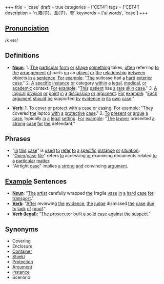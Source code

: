 +++
title = 'case'
draft = true
categories = ['CET4']
tags = ['CET4']
description = 'n.箱(子)，盒(子)，套'
keywords = ['ai words', 'case']
+++

## [Pronunciation](/en/post/pronunciation/)
/k eɪs/

## Definitions
- **[Noun](/en/post/noun/)**: 1. [The](/en/post/the/) [particular](/en/post/particular/) [form](/en/post/form/) [or](/en/post/or/) [shape](/en/post/shape/) [something](/en/post/something/) takes, [often](/en/post/often/) referring [to](/en/post/to/) [the](/en/post/the/) [arrangement](/en/post/arrangement/) [of](/en/post/of/) parts [on](/en/post/on/) an [object](/en/post/object/) [or](/en/post/or/) [the](/en/post/the/) [relationship](/en/post/relationship/) [between](/en/post/between/) objects [in](/en/post/in/) [a](/en/post/a/) [sentence](/en/post/sentence/). [For](/en/post/for/) [example](/en/post/example/): "[The](/en/post/the/) suitcase had [a](/en/post/a/) [hard](/en/post/hard/) [exterior](/en/post/exterior/) [case](/en/post/case/)."
   2. [A](/en/post/a/) [specific](/en/post/specific/) [instance](/en/post/instance/) [or](/en/post/or/) category [within](/en/post/within/) [a](/en/post/a/) [legal](/en/post/legal/), [medical](/en/post/medical/), [or](/en/post/or/) [academic](/en/post/academic/) context. [For](/en/post/for/) [example](/en/post/example/): "[This](/en/post/this/) [patient](/en/post/patient/) has [a](/en/post/a/) [rare](/en/post/rare/) [skin](/en/post/skin/) [case](/en/post/case/)."
   3. [A](/en/post/a/) [logical](/en/post/logical/) [division](/en/post/division/) [or](/en/post/or/) [point](/en/post/point/) [in](/en/post/in/) [a](/en/post/a/) [discussion](/en/post/discussion/) [or](/en/post/or/) [argument](/en/post/argument/). [For](/en/post/for/) [example](/en/post/example/): "[Each](/en/post/each/) [argument](/en/post/argument/) [should](/en/post/should/) [be](/en/post/be/) supported [by](/en/post/by/) [evidence](/en/post/evidence/) [in](/en/post/in/) [its](/en/post/its/) [own](/en/post/own/) [case](/en/post/case/)."

- **[Verb](/en/post/verb/)**: 1. [To](/en/post/to/) [cover](/en/post/cover/) [or](/en/post/or/) [protect](/en/post/protect/) [with](/en/post/with/) [a](/en/post/a/) [case](/en/post/case/) [or](/en/post/or/) casing. [For](/en/post/for/) [example](/en/post/example/): "[They](/en/post/they/) covered [the](/en/post/the/) laptop [with](/en/post/with/) [a](/en/post/a/) [protective](/en/post/protective/) [case](/en/post/case/)."
   2. [To](/en/post/to/) [present](/en/post/present/) [or](/en/post/or/) [argue](/en/post/argue/) [a](/en/post/a/) [case](/en/post/case/), typically [in](/en/post/in/) [a](/en/post/a/) [legal](/en/post/legal/) [setting](/en/post/setting/). [For](/en/post/for/) [example](/en/post/example/): "[The](/en/post/the/) [lawyer](/en/post/lawyer/) presented [a](/en/post/a/) [strong](/en/post/strong/) [case](/en/post/case/) [for](/en/post/for/) [the](/en/post/the/) defendant."

## Phrases
- "[In](/en/post/in/) [this](/en/post/this/) [case](/en/post/case/)" is [used](/en/post/used/) [to](/en/post/to/) [refer](/en/post/refer/) [to](/en/post/to/) [a](/en/post/a/) [specific](/en/post/specific/) [instance](/en/post/instance/) [or](/en/post/or/) [situation](/en/post/situation/).
- "[Open](/en/post/open/)/[case](/en/post/case/) [file](/en/post/file/)" refers [to](/en/post/to/) accessing [or](/en/post/or/) examining documents related [to](/en/post/to/) [a](/en/post/a/) [particular](/en/post/particular/) [matter](/en/post/matter/).
- "Airtight [case](/en/post/case/)" implies [a](/en/post/a/) [strong](/en/post/strong/) [and](/en/post/and/) convincing [argument](/en/post/argument/).

## [Example](/en/post/example/) Sentences
- **[Noun](/en/post/noun/)**: "[The](/en/post/the/) [artist](/en/post/artist/) carefully wrapped [the](/en/post/the/) fragile [vase](/en/post/vase/) [in](/en/post/in/) [a](/en/post/a/) [hard](/en/post/hard/) [case](/en/post/case/) [for](/en/post/for/) [transport](/en/post/transport/)."
- **[Verb](/en/post/verb/)**: "[After](/en/post/after/) reviewing [the](/en/post/the/) [evidence](/en/post/evidence/), [the](/en/post/the/) [judge](/en/post/judge/) dismissed [the](/en/post/the/) [case](/en/post/case/) [due](/en/post/due/) [to](/en/post/to/) [lack](/en/post/lack/) [of](/en/post/of/) [proof](/en/post/proof/)."
- **[Verb](/en/post/verb/) ([legal](/en/post/legal/))**: "[The](/en/post/the/) prosecutor built [a](/en/post/a/) [solid](/en/post/solid/) [case](/en/post/case/) [against](/en/post/against/) [the](/en/post/the/) [suspect](/en/post/suspect/)."

## Synonyms
- Covering
- Enclosure
- [Container](/en/post/container/)
- [Shield](/en/post/shield/)
- [Protection](/en/post/protection/)
- [Argument](/en/post/argument/)
- [Instance](/en/post/instance/)
- Scenario
